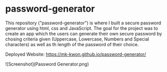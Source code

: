 # password-generator
This repository ("password-generator") is where I built a secure password generator using html, css and JavaScript. 
The goal for the project was to create an app which the users can generate their own secure password by chosing criteria given (Uppercase, Lowercase, Numbers and Special characters) as well as th length of the password of their choice. 

Deployed Website: https://mk-kwon.github.io/password-generator/

![Screenshot](Password Generator.png) 


